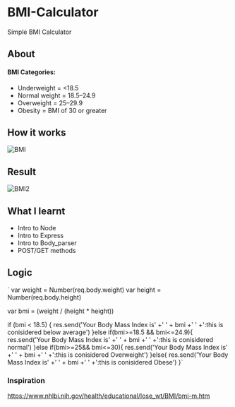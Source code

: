 # BMI-Calculator
Simple BMI Calculator 


## About
#### BMI Categories:
- Underweight = <18.5
- Normal weight = 18.5–24.9
- Overweight = 25–29.9
- Obesity = BMI of 30 or greater

## How it works
![BMI](https://user-images.githubusercontent.com/61579772/83941361-472ef880-a81d-11ea-9802-4f149825641c.jpg)

## Result
![BMI2](https://user-images.githubusercontent.com/61579772/83941364-4f873380-a81d-11ea-91e9-91336a2ec9c4.jpg)

## What I learnt  
- Intro to Node
- Intro to Express
- Intro to Body_parser
- POST/GET methods



## Logic
` var weight = Number(req.body.weight)
  var height = Number(req.body.height)

  var bmi = (weight / (height * height))

  if (bmi < 18.5) {
    res.send('Your Body Mass Index is' +' '  + bmi +' ' +':this is conisidered below average')
  }else if(bmi>=18.5 && bmi<=24.9){
    res.send('Your Body Mass Index is' +' '  + bmi +' ' +':this is conisidered normal')
  }else if(bmi>=25&& bmi<=30){
    res.send('Your Body Mass Index is' +' '  + bmi +' ' +':this is conisidered Overweight')
  }else{
    res.send('Your Body Mass Index is' +' '  + bmi +' ' +':this is conisidered Obese')
  }`


### Inspiration
https://www.nhlbi.nih.gov/health/educational/lose_wt/BMI/bmi-m.htm





